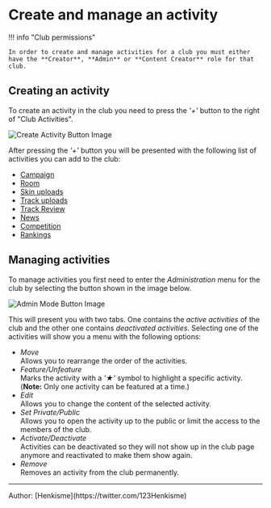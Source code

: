 # Create and manage an activity

!!! info "Club permissions"

    In order to create and manage activities for a club you must either have the **Creator**, **Admin** or **Content Creator** role for that club.

## Creating an activity

To create an activity in the club you need to press the _'+'_ button to the right of "Club Activities".

![Create Activity Button Image](../img/16_01_CreateActivityButton.webp)

After pressing the _'+'_ button you will be presented with the following list of activities you can add to the club:

- [Campaign](/club/activities/campaign)
- [Room](/club/activities/campaign)
- [Skin uploads](/club/activities/skin-uploads)
- [Track uploads](/club/activities/track-uploads)
- [Track Review](/club/activities/track-review)
- [News](/club/activities/news)
- [Competition](/club/activities/competition)
- [Rankings](/club/activities/rankings)
<!-- TODO
- [Item Collection](/club/activities/item-collection)
- [Advertisement](/club/activities/advertisement)
  -->

## Managing activities

To manage activities you first need to enter the _Administration_ menu for the club by selecting the button shown in the image below.

![Admin Mode Button Image](../img/16_02_EnterAdminMode.webp)

This will present you with two tabs. One contains the _active activities_ of the club and the other one contains _deactivated activities_.
Selecting one of the activities will show you a menu with the following options:

- _Move_</br>
  Allows you to rearrange the order of the activities.
- _Feature/Unfeature_</br>
  Marks the activity with a _'★'_ symbol to highlight a specific activity. (**Note:** Only one activity can be featured at a time.)
- _Edit_</br>
  Allows you to change the content of the selected activity.
- _Set Private/Public_</br>
  Allows you to open the activity up to the public or limit the access to the members of the club.
- _Activate/Deactivate_</br>
  Activities can be deactivated so they will not show up in the club page anymore and reactivated to make them show again.
- _Remove_</br>
  Removes an activity from the club permanently.

<hr>
Author: [Henkisme](https://twitter.com/123Henkisme)
